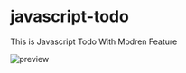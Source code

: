 # javascript-todo

This is Javascript Todo With Modren Feature

![preview](https://i.im.ge/2022/07/10/uvo3mG.png)
